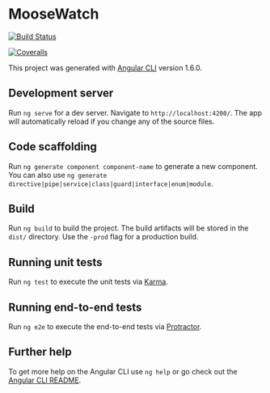 # MooseWatch

[![Build Status][travis-badge]][travis-badge-url]

[travis-badge]: https://travis-ci.org/bakesaled/moose-watch.svg?branch=master
[travis-badge-url]: https://travis-ci.org/bakesaled/moose-watch

[![Coveralls](https://coveralls.io/repos/github/bakesaled/moose-watch/badge.svg?branch=master)](https://coveralls.io/github/bakesaled/moose-watch?branch=master)

This project was generated with [Angular CLI](https://github.com/angular/angular-cli) version 1.6.0.

## Development server

Run `ng serve` for a dev server. Navigate to `http://localhost:4200/`. The app will automatically reload if you change any of the source files.

## Code scaffolding

Run `ng generate component component-name` to generate a new component. You can also use `ng generate directive|pipe|service|class|guard|interface|enum|module`.

## Build

Run `ng build` to build the project. The build artifacts will be stored in the `dist/` directory. Use the `-prod` flag for a production build.

## Running unit tests

Run `ng test` to execute the unit tests via [Karma](https://karma-runner.github.io).

## Running end-to-end tests

Run `ng e2e` to execute the end-to-end tests via [Protractor](http://www.protractortest.org/).

## Further help

To get more help on the Angular CLI use `ng help` or go check out the [Angular CLI README](https://github.com/angular/angular-cli/blob/master/README.md).
